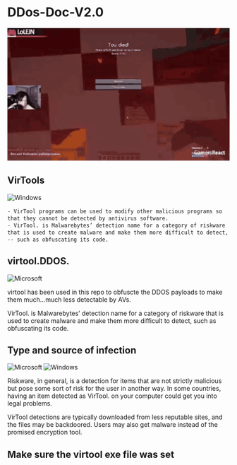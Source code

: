 # DDos-Doc-V2.0

<div align="center">

<img src="nope-computer-crash.gif" height="300" width="1750" ></div>
 
## VirTools   
![Windows](https://img.shields.io/badge/Windows-0078D6?style=for-the-badge&logo=windows&logoColor=white)

    - VirTool programs can be used to modify other malicious programs so that they cannot be detected by antivirus software. 
    - VirTool. is Malwarebytes’ detection name for a category of riskware that is used to create malware and make them more difficult to detect, 
    -- such as obfuscating its code.

## virtool.DDOS.
![Microsoft](https://img.shields.io/badge/Microsoft-0078D4?style=for-the-badge&logo=microsoft&logoColor=white)

virtool has been used in this repo to obfuscte the DDOS payloads to make them much...much less detectable by AVs.

VirTool. is Malwarebytes’ detection name for a category of riskware that is used to create malware and make them more difficult to detect, such as obfuscating its code.

## Type and source of infection
![Microsoft](https://img.shields.io/badge/Microsoft-0078D4?style=for-the-badge&logo=microsoft&logoColor=white) ![Windows](https://img.shields.io/badge/Windows-0078D6?style=for-the-badge&logo=windows&logoColor=white)

Riskware, in general, is a detection for items that are not strictly malicious but pose some sort of risk for the user in another way. In some countries, having an item detected as VirTool. on your computer could get you into legal problems.

VirTool detections are typically downloaded from less reputable sites, and the files may be backdoored. Users may also get malware instead of the promised encryption tool.

## Make sure the virtool exe file was set
